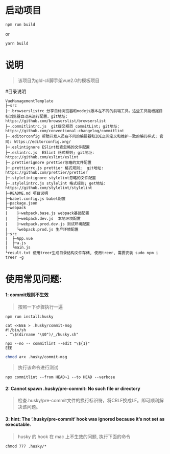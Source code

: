 # 启动项目

```
npm run build
```

or

```
yarn build
```





# 说明
> 该项目为gld-cli脚手架vue2.0的模板项目

#目录说明

```
VueManagementTemplate
├─src
├─.browserslistrc 分享目标浏览器和nodejs版本在不同的前端工具。这些工具能根据目标浏览器自动来进行配置，git地址: https://github.com/browserslist/browserslist
├─.commitlintrc.js  git提交规范 commitLint; git地址: https://github.com/conventional-changelog/commitlint
├─.editorconfig 帮助开发人员在不同的编辑器和IDE之间定义和维护一致的编码样式; 官网: https://editorconfig.org/
├─.eslintignore ESlint检查忽略的文件配置
├─.eslintrc.js  ESlint 格式规则; git地址: https://github.com/eslint/eslint
├─.prettierignore prettier忽略的文件配置
├─.prettierrc.js prettier 格式规则;  git地址: https://github.com/prettier/prettier
├─.stylelintignore stylelint忽略的文件配置
├─.stylelintrc.js stylelint 格式规则; get地址: https://github.com/stylelint/stylelint
├─README.md 项目说明
├─babel.config.js babel配置
├─package.json
├─webpack
|    ├─webpack.base.js webpack基础配置
|    ├─webpack.dev.js  本地环境配置
|    ├─webpack.prod.dev.js 测试环境配置
|    └webpack.prod.js 生产环境配置
├─src
|  ├─App.vue
|  ├─a.js
|  └main.js
└result.txt 使用treer生成目录结构文件存储, 使用treer, 需要安装 sudo npm i treer -g
```


# 使用常见问题:

#### 1: commit规则不生效
> 按照一下步骤执行一遍

```shell
npm run install:husky
```
```shell
cat <<EEE > .husky/commit-msg
#!/bin/sh
. "\$(dirname "\$0")/_/husky.sh"

npx --no -- commitlint --edit "\${1}"
EEE
```
```sh
chmod a+x .husky/commit-msg
```

> 执行该命令进行测试

```shell
npx commitlint --from HEAD~1 --to HEAD --verbose
```

#### 2: Cannot spawn .husky/pre-commit: No such file or directory
> 检查.husky/pre-commit文件的换行标识符，将CRLF换成LF。即可顺利解决该问题。

#### 3: hint: The ‘.husky/pre-commit‘ hook was ignored because it‘s not set as executable.
> husky 的 hook 在 mac 上不生效的问题, 执行下面的命令
```shell
chmod 777 .husky/*
```
